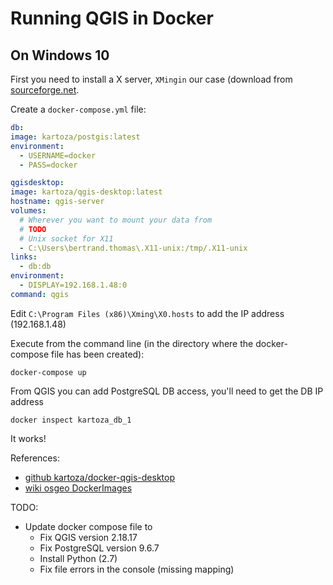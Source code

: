 # Running QGIS in Docker

## On Windows 10

First you need to install a X server, `XMingin` our case (download from [sourceforge.net](https://sourceforge.net/projects/xming/).

Create a `docker-compose.yml` file:

```yaml
db:
image: kartoza/postgis:latest
environment:
  - USERNAME=docker
  - PASS=docker

qgisdesktop:
image: kartoza/qgis-desktop:latest
hostname: qgis-server
volumes:
  # Wherever you want to mount your data from
  # TODO
  # Unix socket for X11
  - C:\Users\bertrand.thomas\.X11-unix:/tmp/.X11-unix
links:
  - db:db
environment:
  - DISPLAY=192.168.1.48:0
command: qgis
```

Edit `C:\Program Files (x86)\Xming\X0.hosts` to add the IP address (192.168.1.48)

Execute from the command line (in the directory where the docker-compose file has been created):

```dos
docker-compose up
```

From QGIS you can add PostgreSQL DB access, you'll need to get the DB IP address

```dos
docker inspect kartoza_db_1
```

It works!

References:

- [github kartoza/docker-qgis-desktop](https://github.com/kartoza/docker-qgis-desktop)
- [wiki osgeo DockerImages](https://wiki.osgeo.org/wiki/DockerImages)

TODO:

- Update docker compose file to
  - Fix QGIS version 2.18.17
  - Fix PostgreSQL version 9.6.7
  - Install Python (2.7)
  - Fix file errors in the console (missing mapping)
